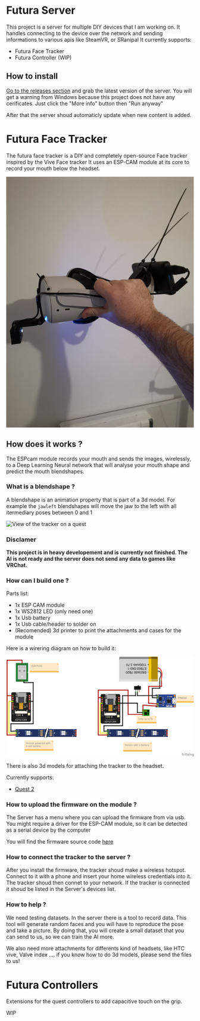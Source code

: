 # Futura Server

This project is a server for multiple DIY devices that I am working on.
It handles connecting to the device over the network and sending informations to various apis like SteamVR, or SRanipal
It currently supports:

 - Futura Face Tracker
 - Futura Controller (WIP)

## How to install

[Go to the releases section](https://github.com/Futurabeast/futura-server/releases) and grab the latest version of the server.
You will get a warning from Windows because this project does not have any cerificates.
Just click the "More info" button then "Run anyway"

After that the server shoud automaticly update when new content is added.


# Futura Face Tracker

The futura face tracker is a DIY and completely open-source Face tracker inspired by the Vive Face tracker
It uses an ESP-CAM module at its core to record your mouth below the headset.

![View of the tracker on a quest](readme_assets/facetrackerheadset.jpg?raw=true)

##  How does it works ?

The ESPcam module records your mouth and sends the images, wirelessly,  to a Deep Learning Neural network
that will analyse your mouth shape and predict the mouth blendshapes.

###  What is a blendshape ?

A blendshape is an animation property that is part of a 3d model. For example the `jawleft` blendshapes
will move the jaw to the left with all itermediary poses between 0 and 1

![View of the tracker on a quest](readme_assets/blendshape.gif)


### Disclamer

**This project is in heavy developement and is currently not finished. The AI is not ready and the server does not send any data to games like VRChat.**

### How can I build one ?

Parts list:
 - 1x ESP CAM module
 - 1x WS2812 LED (only need one)
 - 1x Usb battery
 - 1x Usb cable/header to solder on
 - (Recomended) 3d printer to print the attachments and cases for the module

Here is a wirering diagram on how to build it:

![Wirering diagram](readme_assets/FaceTrackerWirering_bb.png?raw=true)

There is also 3d models for attaching the tracker to the headset.

Currently supports:
 - [Quest 2](https://github.com/Futurabeast/FaceTrackerAssets/tree/main/Quest2)



 ### How to upload the firmware on the module ?

The Server has a menu where you can upload the firmware from via usb.
You might require a driver for the ESP-CAM module, so it can be detected as a serial device by the computer

You will find the firmware source code [here](https://github.com/Futurabeast/futura-face-cam)

### How to connect the tracker to the server ?

After you install the firmware, the tracker shoud make a wireless hotspot. Connect to it with a phone
and insert your home wireless credentials into it. The tracker shoud then connet to your network.
If the tracker is connected it shoud be listed in the Server's devices list.

### How to help ?

We need testing datasets. In the server there is a tool to record data.
This tool will generate random faces and you will have to reproduce the pose and take a picture.
By doing that, you will create a small dataset that you can send to us, so we can train the AI more.

We also need more attachments for differents kind of headsets, like HTC vive, Valve index ....
if you know how to do 3d models, please send the files to us!



# Futura Controllers

Extensions for the quest controllers to add capacitive touch on the grip.

WIP
